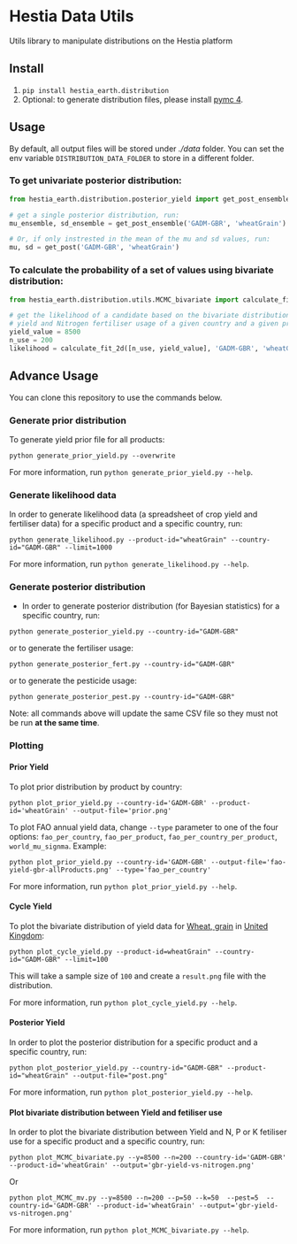 # Hestia Data Utils

Utils library to manipulate distributions on the Hestia platform

## Install

1. `pip install hestia_earth.distribution`
2. Optional: to generate distribution files, please install [pymc 4](https://pypi.org/project/pymc/).

## Usage

By default, all output files will be stored under _./data_ folder.
You can set the env variable `DISTRIBUTION_DATA_FOLDER` to store in a different folder.

### To get univariate posterior distribution:
```python
from hestia_earth.distribution.posterior_yield import get_post_ensemble, get_post

# get a single posterior distribution, run:
mu_ensemble, sd_ensemble = get_post_ensemble('GADM-GBR', 'wheatGrain')

# Or, if only instrested in the mean of the mu and sd values, run:
mu, sd = get_post('GADM-GBR', 'wheatGrain')
```

### To calculate the probability of a set of values using bivariate distribution:
```python
from hestia_earth.distribution.utils.MCMC_bivariate import calculate_fit_2d

# get the likelihood of a candidate based on the bivariate distribution between Grain
# yield and Nitrogen fertiliser usage of a given country and a given product, run:
yield_value = 8500
n_use = 200
likelihood = calculate_fit_2d([n_use, yield_value], 'GADM-GBR', 'wheatGrain')
```

## Advance Usage

You can clone this repository to use the commands below.

### Generate prior distribution

To generate yield prior file for all products:
```
python generate_prior_yield.py --overwrite
```

For more information, run `python generate_prior_yield.py --help`.

### Generate likelihood data

In order to generate likelihood data (a spreadsheet of crop yield and fertiliser data) for a specific product and a specific country, run:
```
python generate_likelihood.py --product-id="wheatGrain" --country-id="GADM-GBR" --limit=1000
```

For more information, run `python generate_likelihood.py --help`.

### Generate posterior distribution

* In order to generate posterior distribution (for Bayesian statistics) for a specific country, run:
```
python generate_posterior_yield.py --country-id="GADM-GBR"
```

or to generate the fertiliser usage:
```
python generate_posterior_fert.py --country-id="GADM-GBR"
```

or to generate the pesticide usage:
```
python generate_posterior_pest.py --country-id="GADM-GBR"
```

Note: all commands above will update the same CSV file so they must not be run **at the same time**.

### Plotting

#### Prior Yield

To plot prior distribution by product by country:

```
python plot_prior_yield.py --country-id='GADM-GBR' --product-id='wheatGrain' --output-file='prior.png'
```

To plot FAO annual yield data, change `--type` parameter to one of the four options: `fao_per_country`, `fao_per_product`, `fao_per_country_per_product`, `world_mu_signma`. Example:
```
python plot_prior_yield.py --country-id='GADM-GBR' --output-file='fao-yield-gbr-allProducts.png' --type='fao_per_country'
```

For more information, run `python plot_prior_yield.py --help`.

#### Cycle Yield

To plot the bivariate distribution of yield data for [Wheat, grain](https://hestia.earth/term/wheatGrain) in [United Kingdom](https://hestia.earth/term/GADM-GBR):

```
python plot_cycle_yield.py --product-id=wheatGrain" --country-id="GADM-GBR" --limit=100
```

This will take a sample size of `100` and create a `result.png` file with the distribution.

For more information, run `python plot_cycle_yield.py --help`.

#### Posterior Yield

In order to plot the posterior distribution for a specific product and a specific country, run:
```
python plot_posterior_yield.py --country-id="GADM-GBR" --product-id="wheatGrain" --output-file="post.png"
```

For more information, run `python plot_posterior_yield.py --help`.

#### Plot bivariate distribution between Yield and fetiliser use

In order to plot the bivariate distribution between Yield and N, P or K fetiliser use for a specific product and a specific country, run:
```
python plot_MCMC_bivariate.py --y=8500 --n=200 --country-id='GADM-GBR' --product-id='wheatGrain' --output='gbr-yield-vs-nitrogen.png'
```

Or

```
python plot_MCMC_mv.py --y=8500 --n=200 --p=50 --k=50  --pest=5  --country-id='GADM-GBR' --product-id='wheatGrain' --output='gbr-yield-vs-nitrogen.png'
```

For more information, run `python plot_MCMC_bivariate.py --help`.
